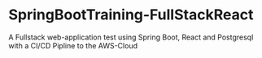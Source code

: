 # SpringBootTraining-FullStackReact
A Fullstack web-application test using Spring Boot, React and Postgresql with a CI/CD Pipline to the AWS-Cloud
